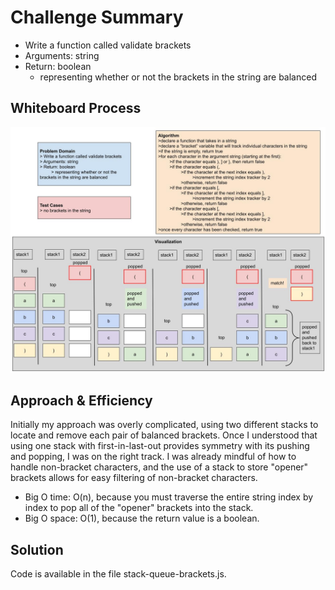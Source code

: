 # Challenge Summary

- Write a function called validate brackets
- Arguments: string
- Return: boolean
  - representing whether or not the brackets in the string are balanced

## Whiteboard Process

![whiteboard](./stack-queue-brackets.jpg)

## Approach & Efficiency

Initially my approach was overly complicated, using two different stacks to locate and remove each pair of balanced brackets. Once I understood that using one stack with first-in-last-out provides symmetry with its pushing and popping, I was on the right track. I was already mindful of how to handle non-bracket characters, and the use of a stack to store "opener" brackets allows for easy filtering of non-bracket characters.

- Big O time: O(n), because you must traverse the entire string index by index to pop all of the "opener" brackets into the stack.
- Big O space: O(1), because the return value is a boolean.

## Solution

Code is available in the file stack-queue-brackets.js.
